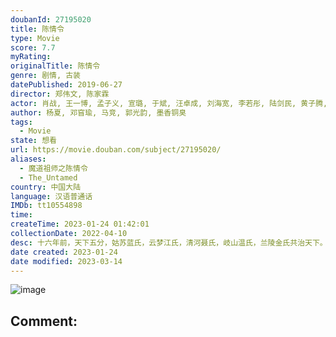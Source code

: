 ```yaml
---
doubanId: 27195020
title: 陈情令
type: Movie
score: 7.7
myRating: 
originalTitle: 陈情令
genre: 剧情, 古装
datePublished: 2019-06-27
director: 郑伟文, 陈家霖
actor: 肖战, 王一博, 孟子义, 宣璐, 于斌, 汪卓成, 刘海宽, 李若彤, 陆剑民, 黄子腾, 修庆, 胡小庭, 李玉峰, 朱赞锦, 王皓轩, 纪李, 王翌舟, 宋继扬, 李泊文, 曹煜辰, 漆培鑫, 郑繁星, 郭丞, 贺鹏, 卢蒽洁, 王艺霏, 陈卓璇, 曹峻祥, 张净桐, 冯茗惊, 姚书豪, 冯聪, 刘庭羽, 汪融, 孙晟轩, 贾舒夷, 刘道民, 冯麒诺, 杜帅杰, 牛志强, 蔡迎春, 尹建祥, 刘胤君, 姜奕廷, 林宸锐, 苏雅馨, 叶轩彤, 陈俊凯, 沈毅峯, 黄振宸, 林辰唏, 苏秋逸, 江嘉维, 朴长城, 张野, 徐晓文, 金璐莹, 刘潇杉, 樊华伟, 苏月, 于子宽, 张彬, 张琳然, 李橹进, 沈鑫, 焦长顺, 刘凤民, 孙亮, 黄英, 路知行, 沈晓海, 乔诗语, 邱秋, 刘思岑, 张闻天, 汤水雨, 钱文青, 大昕, 贺文潇, 史泽鲲, 计彬, 杨默
author: 杨夏, 邓窅瑜, 马竞, 郭光韵, 墨香铜臭
tags:
  - Movie
state: 想看
url: https://movie.douban.com/subject/27195020/
aliases:
  - 魔道祖师之陈情令
  - The_Untamed
country: 中国大陆
language: 汉语普通话
IMDb: tt10554898
time: 
createTime: 2023-01-24 01:42:01
collectionDate: 2022-04-10
desc: 十六年前，天下五分，姑苏蓝氏，云梦江氏，清河聂氏，岐山温氏，兰陵金氏共治天下。温氏一家独大，其余四家均受其苦。众家青年中，江氏故人之子魏无羡性格开朗，和以雅正闻名的姑苏蓝氏弟子蓝忘机相识并引为知己。一...
date created: 2023-01-24
date modified: 2023-03-14
---
```


![image](p2563766934.jpg)

Comment:
---
